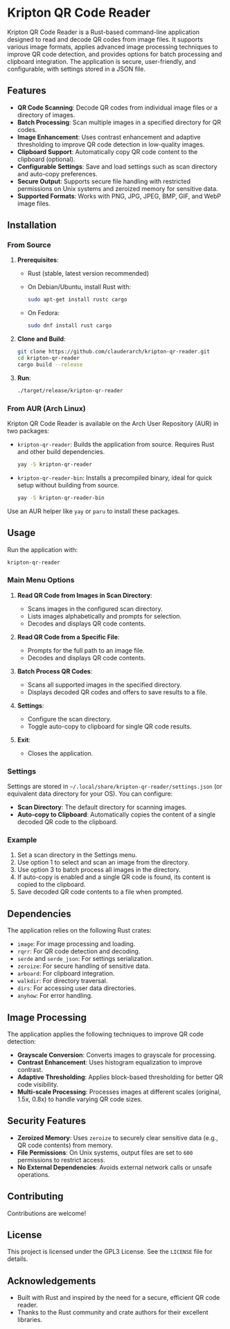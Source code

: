 # Kripton QR Code Reader

Kripton QR Code Reader is a Rust-based command-line application designed to read and decode QR codes from image files. It supports various image formats, applies advanced image processing techniques to improve QR code detection, and provides options for batch processing and clipboard integration. The application is secure, user-friendly, and configurable, with settings stored in a JSON file.

## Features

- **QR Code Scanning**: Decode QR codes from individual image files or a directory of images.
- **Batch Processing**: Scan multiple images in a specified directory for QR codes.
- **Image Enhancement**: Uses contrast enhancement and adaptive thresholding to improve QR code detection in low-quality images.
- **Clipboard Support**: Automatically copy QR code content to the clipboard (optional).
- **Configurable Settings**: Save and load settings such as scan directory and auto-copy preferences.
- **Secure Output**: Supports secure file handling with restricted permissions on Unix systems and zeroized memory for sensitive data.
- **Supported Formats**: Works with PNG, JPG, JPEG, BMP, GIF, and WebP image files.

## Installation

### From Source

1. **Prerequisites**:

   - Rust (stable, latest version recommended)
   - On Debian/Ubuntu, install Rust with:

     ```bash
     sudo apt-get install rustc cargo
     ```
   - On Fedora:

     ```bash
     sudo dnf install rust cargo
     ```

2. **Clone and Build**:

   ```bash
   git clone https://github.com/clauderarch/kripton-qr-reader.git
   cd kripton-qr-reader
   cargo build --release
   ```

3. **Run**:

   ```bash
   ./target/release/kripton-qr-reader
   ```

### From AUR (Arch Linux)

Kripton QR Code Reader is available on the Arch User Repository (AUR) in two packages:

- `kripton-qr-reader`: Builds the application from source. Requires Rust and other build dependencies.

  ```bash
  yay -S kripton-qr-reader
  ```

- `kripton-qr-reader-bin`: Installs a precompiled binary, ideal for quick setup without building from source.

  ```bash
  yay -S kripton-qr-reader-bin
  ```

Use an AUR helper like `yay` or `paru` to install these packages.

## Usage

Run the application with:

```bash
kripton-qr-reader
```

### Main Menu Options

1. **Read QR Code from Images in Scan Directory**:

   - Scans images in the configured scan directory.
   - Lists images alphabetically and prompts for selection.
   - Decodes and displays QR code contents.

2. **Read QR Code from a Specific File**:

   - Prompts for the full path to an image file.
   - Decodes and displays QR code contents.

3. **Batch Process QR Codes**:

   - Scans all supported images in the specified directory.
   - Displays decoded QR codes and offers to save results to a file.

4. **Settings**:

   - Configure the scan directory.
   - Toggle auto-copy to clipboard for single QR code results.

5. **Exit**:

   - Closes the application.

### Settings

Settings are stored in `~/.local/share/kripton-qr-reader/settings.json` (or equivalent data directory for your OS). You can configure:

- **Scan Directory**: The default directory for scanning images.
- **Auto-copy to Clipboard**: Automatically copies the content of a single decoded QR code to the clipboard.

### Example

1. Set a scan directory in the Settings menu.
2. Use option 1 to select and scan an image from the directory.
3. Use option 3 to batch process all images in the directory.
4. If auto-copy is enabled and a single QR code is found, its content is copied to the clipboard.
5. Save decoded QR code contents to a file when prompted.

## Dependencies

The application relies on the following Rust crates:

- `image`: For image processing and loading.
- `rqrr`: For QR code detection and decoding.
- `serde` and `serde_json`: For settings serialization.
- `zeroize`: For secure handling of sensitive data.
- `arboard`: For clipboard integration.
- `walkdir`: For directory traversal.
- `dirs`: For accessing user data directories.
- `anyhow`: For error handling.

## Image Processing

The application applies the following techniques to improve QR code detection:

- **Grayscale Conversion**: Converts images to grayscale for processing.
- **Contrast Enhancement**: Uses histogram equalization to improve contrast.
- **Adaptive Thresholding**: Applies block-based thresholding for better QR code visibility.
- **Multi-scale Processing**: Processes images at different scales (original, 1.5x, 0.8x) to handle varying QR code sizes.

## Security Features

- **Zeroized Memory**: Uses `zeroize` to securely clear sensitive data (e.g., QR code contents) from memory.
- **File Permissions**: On Unix systems, output files are set to `600` permissions to restrict access.
- **No External Dependencies**: Avoids external network calls or unsafe operations.

## Contributing

Contributions are welcome!

## License

This project is licensed under the GPL3 License. See the `LICENSE` file for details.

## Acknowledgements

- Built with Rust and inspired by the need for a secure, efficient QR code reader.
- Thanks to the Rust community and crate authors for their excellent libraries.